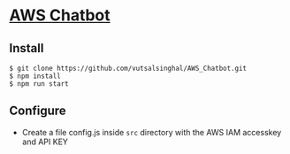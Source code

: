 # [AWS Chatbot](http://botmaster.s3-website-us-east-1.amazonaws.com)

## Install
```
$ git clone https://github.com/vutsalsinghal/AWS_Chatbot.git
$ npm install
$ npm run start
```

## Configure
- Create a file config.js inside `src` directory with the AWS IAM accesskey and API KEY
